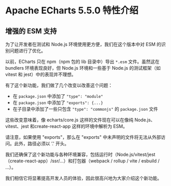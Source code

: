 # Apache ECharts 5.5.0 特性介绍

## 增强的 ESM 支持

为了让开发者在测试和 Node.js 环境使用更方便，我们在这个版本中对 ESM 的识别问题进行了优化。

以前，ECharts 只在 npm（npm 包的 lib 目录中）导出 `*.esm` 文件。虽然这在 bundlers 环境表现良好，但 Node.js 环境和一些基于 Node.js 的测试框架（如 vitest 和 jest）中的表现并不理想。

有了这个新功能，我们做了几个改变以改善这个问题：

- 在 `package.json` 中添加了 `"type": "module"`
- 在 `package.json` 中添加了 `"exports": {...}`
- 在子目录中添加了一些只包含 `"type": "commonjs"` 的 `package.json` 文件

这些改变意味着，像 echarts/core.js 这样的文件现在可以在像纯 Node.js、vitest、jest 和create-react-app 这样的环境中解析为 ESM。

请注意，如果使用 "exports"，那么在 "exports" 中未声明的文件将无法从外部访问。此外，路径必须以 ’.' 开头。

我们还确保了这个新功能与各种环境兼容，包括运行时（Node.js/vitest/jest（create-react-app）/ssr/…）和打包器（webpack / rollup / vite / esbuild / …）。

我们相信它将显著提高开发人员的体验，因此很高兴地为大家介绍这个新功能。
